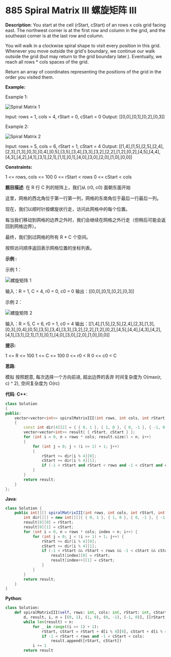 # 885 Spiral Matrix III 螺旋矩阵 III

__Description__:
You start at the cell (rStart, cStart) of an rows x cols grid facing east. The northwest corner is at the first row and column in the grid, and the southeast corner is at the last row and column.

You will walk in a clockwise spiral shape to visit every position in this grid. Whenever you move outside the grid's boundary, we continue our walk outside the grid (but may return to the grid boundary later.). Eventually, we reach all rows * cols spaces of the grid.

Return an array of coordinates representing the positions of the grid in the order you visited them.

__Example:__

Example 1:

![Spiral Matrix 1](https://s3-lc-upload.s3.amazonaws.com/uploads/2018/08/24/example_1.png)

Input: rows = 1, cols = 4, rStart = 0, cStart = 0
Output: [[0,0],[0,1],[0,2],[0,3]]

Example 2:

![Spiral Matrix 2](https://s3-lc-upload.s3.amazonaws.com/uploads/2018/08/24/example_2.png)

Input: rows = 5, cols = 6, rStart = 1, cStart = 4
Output: [[1,4],[1,5],[2,5],[2,4],[2,3],[1,3],[0,3],[0,4],[0,5],[3,5],[3,4],[3,3],[3,2],[2,2],[1,2],[0,2],[4,5],[4,4],[4,3],[4,2],[4,1],[3,1],[2,1],[1,1],[0,1],[4,0],[3,0],[2,0],[1,0],[0,0]]

__Constraints:__

1 <= rows, cols <= 100
0 <= rStart < rows
0 <= cStart < cols

__题目描述__:
在 R 行 C 列的矩阵上，我们从 (r0, c0) 面朝东面开始

这里，网格的西北角位于第一行第一列，网格的东南角位于最后一行最后一列。

现在，我们以顺时针按螺旋状行走，访问此网格中的每个位置。

每当我们移动到网格的边界之外时，我们会继续在网格之外行走（但稍后可能会返回到网格边界）。

最终，我们到过网格的所有 R * C 个空间。

按照访问顺序返回表示网格位置的坐标列表。

__示例 :__

示例 1：

![螺旋矩阵 1](https://aliyun-lc-upload.oss-cn-hangzhou.aliyuncs.com/aliyun-lc-upload/uploads/2018/08/24/example_1.png)

输入：R = 1, C = 4, r0 = 0, c0 = 0
输出：[[0,0],[0,1],[0,2],[0,3]]

示例 2：

![螺旋矩阵 2](https://aliyun-lc-upload.oss-cn-hangzhou.aliyuncs.com/aliyun-lc-upload/uploads/2018/08/24/example_2.png)

输入：R = 5, C = 6, r0 = 1, c0 = 4
输出：[[1,4],[1,5],[2,5],[2,4],[2,3],[1,3],[0,3],[0,4],[0,5],[3,5],[3,4],[3,3],[3,2],[2,2],[1,2],[0,2],[4,5],[4,4],[4,3],[4,2],[4,1],[3,1],[2,1],[1,1],[0,1],[4,0],[3,0],[2,0],[1,0],[0,0]]

__提示:__

1 <= R <= 100
1 <= C <= 100
0 <= r0 < R
0 <= c0 < C

__思路__:

模拟
按照题意, 每次选择一个方向前进, 超出边界的丢弃
时间复杂度为 O(max(r, c) ^ 2), 空间复杂度为 O(rc)

__代码__:
__C++__:

```C++
class Solution 
{
public:
    vector<vector<int>> spiralMatrixIII(int rows, int cols, int rStart, int cStart) 
    {
        const int dir[4][2] = { { 0, 1 }, { 1, 0 }, { 0, -1 }, { -1, 0 } };
        vector<vector<int>> result{ { rStart, cStart } };
        for (int i = 0, n = rows * cols; result.size() < n; i++) 
        {
            for (int j = 0; j < (i >> 1) + 1; j++) 
            {
                rStart += dir[i % 4][0];
                cStart += dir[i % 4][1];
                if (-1 < rStart and rStart < rows and -1 < cStart and cStart < cols) result.push_back({ rStart, cStart });
            }
        }
        return result;
    }
};
```

__Java__:

```Java
class Solution {
    public int[][] spiralMatrixIII(int rows, int cols, int rStart, int cStart) {
        int dir[][] = new int[][]{ { 0, 1 }, { 1, 0 }, { 0, -1 }, { -1, 0 } }, result[][] = new int[rows * cols][2], index = 1;
        result[0][0] = rStart;
        result[0][1] = cStart;
        for (int i = 0, n = rows * cols; index < n; i++) {
            for (int j = 0; j < (i >> 1) + 1; j++) {
                rStart += dir[i % 4][0];
                cStart += dir[i % 4][1];
                if (-1 < rStart && rStart < rows && -1 < cStart && cStart < cols) {
                    result[index][0] = rStart;
                    result[index++][1] = cStart;
                }
            }
        }
        return result;
    }
}
```

__Python__:

```Python
class Solution:
    def spiralMatrixIII(self, rows: int, cols: int, rStart: int, cStart: int) -> List[List[int]]:
        d, result, i, n = [(0, 1), (1, 0), (0, -1), (-1, 0)], [[rStart, cStart]], 0, rows * cols
        while len(result) < n:
            for _ in range((i >> 1) + 1):
                rStart, cStart = rStart + d[i % 4][0], cStart + d[i % 4][1]
                if -1 < rStart < rows and -1 < cStart < cols:
                    result.append([rStart, cStart])
            i += 1
        return result
```
